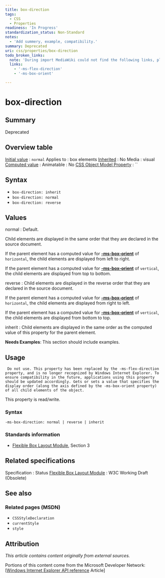 ```yaml
---
title: box-direction
tags:
  - CSS
  - Properties
readiness: 'In Progress'
standardization_status: Non-Standard
notes:
  - 'Add summery, example, compatibility.'
summary: Deprecated
uri: css/properties/box-direction
todo_broken_links:
  note: 'During import MediaWiki could not find the following links, please fix and adjust this list.'
  links:
    - '-ms-flex-direction'
    - '-ms-box-orient'

---
```

# box-direction

## Summary

Deprecated

## Overview table

[Initial value](/css/concepts/initial_value)
:   `normal`
Applies to
:   box elements
[Inherited](/css/concepts/inherited)
:   No
Media
:   visual
[Computed value](/css/concepts/computed_value)
:
Animatable
:   No
[CSS Object Model Property](/css/concepts/cssom)
:   ``

## Syntax

-   `box-direction: inherit`
-   `box-direction: normal`
-   `box-direction: reverse`

## Values

normal
:   Default.

Child elements are displayed in the same order that they are declared in the source document.

If the parent element has a computed value for [**-ms-box-orient**](/css/properties/ms-box-orient) of `horizontal`, the child elements are displayed from left to right.

If the parent element has a computed value for [**-ms-box-orient**](/css/properties/ms-box-orient) of `vertical`, the child elements are displayed from top to bottom.

reverse
:   Child elements are displayed in the reverse order that they are declared in the source document.

If the parent element has a computed value for [**-ms-box-orient**](/css/properties/ms-box-orient) of `horizontal`, the child elements are displayed from right to left.

If the parent element has a computed value for [**-ms-box-orient**](/css/properties/ms-box-orient) of `vertical`, the child elements are displayed from bottom to top.

inherit
:   Child elements are displayed in the same order as the computed value of this property for the parent element.

**Needs Examples**: This section should include examples.

## Usage

     Do not use. This property has been replaced by the -ms-flex-direction property, and is no longer recognized by Windows Internet Explorer. To ensure compatibility in the future, applications using this property should be updated accordingly. Gets or sets a value that specifies the display order (along the axis defined by the -ms-box-orient property) of all child elements of the object.

This property is read/write.

### Syntax

`-ms-box-direction: normal | reverse | inherit`

### Standards information

-   [Flexible Box Layout Module](http://go.microsoft.com/fwlink/p/?linkid=223142), Section 3

## Related specifications

Specification
:   Status
[Flexible Box Layout Module](http://www.w3.org/TR/2009/WD-css3-flexbox-20090723/)
:   W3C Working Draft (Obsolete)

## See also

### Related pages (MSDN)

-   `CSSStyleDeclaration`
-   `currentStyle`
-   `style`

## Attribution

*This article contains content originally from external sources.*

Portions of this content come from the Microsoft Developer Network: [[Windows Internet Explorer API reference](http://msdn.microsoft.com/en-us/library/ie/hh828809%28v=vs.85%29.aspx) Article]

